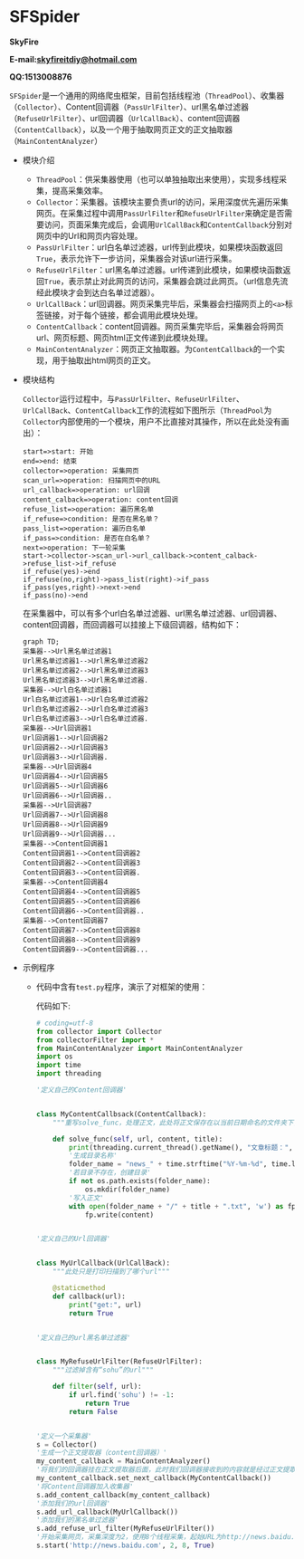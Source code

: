 # SFSpider

**SkyFire**

**E-mail:skyfireitdiy@hotmail.com**

**QQ:1513008876**



`SFSpider`是一个通用的网络爬虫框架，目前包括线程池（`ThreadPool`）、收集器（`Collector`）、Content回调器（`PassUrlFilter`）、url黑名单过滤器（`RefuseUrlFilter`）、url回调器（`UrlCallBack`）、content回调器（`ContentCallback`），以及一个用于抽取网页正文的正文抽取器（`MainContentAnalyzer`）

* 模块介绍

    * `ThreadPool`：供采集器使用（也可以单独抽取出来使用），实现多线程采集，提高采集效率。
    * `Collector`：采集器。该模块主要负责url的访问，采用深度优先遍历采集网页。在采集过程中调用`PassUrlFilter`和`RefuseUrlFilter`来确定是否需要访问，页面采集完成后，会调用`UrlCallBack`和`ContentCallback`分别对网页中的Url和网页内容处理。
    * `PassUrlFilter`：url白名单过滤器，url传到此模块，如果模块函数返回`True`，表示允许下一步访问，采集器会对该url进行采集。
    * `RefuseUrlFilter`：url黑名单过滤器。url传递到此模块，如果模块函数返回`True`，表示禁止对此网页的访问，采集器会跳过此网页。（url信息先流经此模块才会到达白名单过滤器）。
    * `UrlCallBack`：url回调器。网页采集完毕后，采集器会扫描网页上的`<a>`标签链接，对于每个链接，都会调用此模块处理。
    * `ContentCallback`：content回调器。网页采集完毕后，采集器会将网页url、网页标题、网页html正文传递到此模块处理。
    * `MainContentAnalyzer`：网页正文抽取器。为`ContentCallback`的一个实现，用于抽取出html网页的正文。

* 模块结构

    `Collector`运行过程中，与`PassUrlFilter`、`RefuseUrlFilter`、`UrlCallBack`、`ContentCallback`工作的流程如下图所示（`ThreadPool`为`Collector`内部使用的一个模块，用户不比直接对其操作，所以在此处没有画出）：
    ```flow
    start=>start: 开始
    end=>end: 结束
    collector=>operation: 采集网页
    scan_url=>operation: 扫描网页中的URL
    url_callback=>operation: url回调
    content_calback=>operation: content回调
    refuse_list=>operation: 遍历黑名单
    if_refuse=>condition: 是否在黑名单？
    pass_list=>operation: 遍历白名单
    if_pass=>condition: 是否在白名单？
    next=>operation: 下一轮采集
    start->collector->scan_url->url_callback->content_calback->refuse_list->if_refuse
    if_refuse(yes)->end
    if_refuse(no,right)->pass_list(right)->if_pass
    if_pass(yes,right)->next->end
    if_pass(no)->end

    ```
    在采集器中，可以有多个url白名单过滤器、url黑名单过滤器、url回调器、content回调器，而回调器可以挂接上下级回调器，结构如下：

    ```mermaid
    graph TD;
    采集器-->Url黑名单过滤器1
    Url黑名单过滤器1-->Url黑名单过滤器2
    Url黑名单过滤器2-->Url黑名单过滤器3
    Url黑名单过滤器3-->Url黑名单过滤器.
    采集器-->Url白名单过滤器1
    Url白名单过滤器1-->Url白名单过滤器2
    Url白名单过滤器2-->Url白名单过滤器3
    Url白名单过滤器3-->Url白名单过滤器.
    采集器-->Url回调器1
    Url回调器1-->Url回调器2
    Url回调器2-->Url回调器3
    Url回调器3-->Url回调器.
    采集器-->Url回调器4
    Url回调器4-->Url回调器5
    Url回调器5-->Url回调器6
    Url回调器6-->Url回调器..
    采集器-->Url回调器7
    Url回调器7-->Url回调器8
    Url回调器8-->Url回调器9
    Url回调器9-->Url回调器...
    采集器-->Content回调器1
    Content回调器1-->Content回调器2
    Content回调器2-->Content回调器3
    Content回调器3-->Content回调器.
    采集器-->Content回调器4
    Content回调器4-->Content回调器5
    Content回调器5-->Content回调器6
    Content回调器6-->Content回调器..
    采集器-->Content回调器7
    Content回调器7-->Content回调器8
    Content回调器8-->Content回调器9
    Content回调器9-->Content回调器...
    ```

* 示例程序

    * 代码中含有`test.py`程序，演示了对框架的使用：

        代码如下:

        ```python
        # coding=utf-8
        from collector import Collector
        from collectorFilter import *
        from MainContentAnalyzer import MainContentAnalyzer
        import os
        import time
        import threading

        '定义自己的Content回调器'


        class MyContentCallbsack(ContentCallback):
            """重写solve_func，处理正文，此处将正文保存在以当前日期命名的文件夹下，文件名为网页标题"""

            def solve_func(self, url, content, title):
                print(threading.current_thread().getName(), "文章标题：", title)
                '生成目录名称'
                folder_name = "news_" + time.strftime("%Y-%m-%d", time.localtime())
                '若目录不存在，创建目录'
                if not os.path.exists(folder_name):
                    os.mkdir(folder_name)
                '写入正文'
                with open(folder_name + "/" + title + ".txt", 'w') as fp:
                    fp.write(content)


        '定义自己的Url回调器'


        class MyUrlCallback(UrlCallBack):
            """此处只是打印扫描到了哪个url"""

            @staticmethod
            def callback(url):
                print("get:", url)
                return True


        '定义自己的url黑名单过滤器'


        class MyRefuseUrlFilter(RefuseUrlFilter):
            """过滤掉含有“sohu”的url"""

            def filter(self, url):
                if url.find('sohu') != -1:
                    return True
                return False


        '定义一个采集器'
        s = Collector()
        '生成一个正文提取器（content回调器）'
        my_content_callback = MainContentAnalyzer()
        '将我们的回调器挂在正文提取器后面，此时我们回调器接收到的内容就是经过正文提取器处理过的内容了，如果后面还有处理，还可以再挂回调器'
        my_content_callback.set_next_callback(MyContentCallback())
        '将Content回调器加入收集器'
        s.add_content_callback(my_content_callback)
        '添加我们的url回调器'
        s.add_url_callback(MyUrlCallback())
        '添加我们的黑名单过滤器'
        s.add_refuse_url_filter(MyRefuseUrlFilter())
        '开始采集网页，采集深度为2，使用8个线程采集，起始URL为http://news.baidu.com（起始网页不会被黑名单过滤器过滤掉）'
        s.start('http://news.baidu.com', 2, 8, True)

        ```

        ​

















